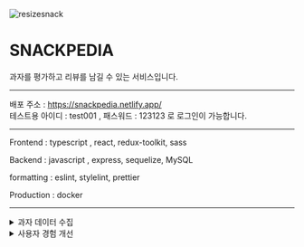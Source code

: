 
![resizesnack](https://user-images.githubusercontent.com/80376561/194862640-a22a22dc-94c7-4bf8-849f-7f081b8ba481.png)


# SNACKPEDIA   

과자를 평가하고 리뷰를 남길 수 있는 서비스입니다. 

---
배포 주소 : https://snackpedia.netlify.app/   
테스트용 아이디 : test001 , 패스워드 : 123123 로 로그인이 가능합니다. 

--- 

Frontend : typescript , react, redux-toolkit, sass

Backend : javascript , express, sequelize, MySQL

formatting : eslint, stylelint, prettier

Production : docker

---

<details>
<summary> 과자 데이터 수집</summary>

과자 회사 홈페이지의 데이터를 크롤링하여 과자 이름과 과자 사진을 수집했습니다.

<div>

```jsx
const axios = require('axios')
const cheerio = require('cheerio')
const puppeteer = require('puppeteer')

const scraper = async () => {
  const browser = await puppeteer.launch({
    headless: false,
  })

  const page = await browser.newPage()

  await page.setViewport({
    width: 1366,
    height: 768,
  })

  await page.goto('http://www.ht.co.kr/product/list?searchProductCode=A00000')

  const snacklist = []
  for (let i = 0; i < 4; i++) {
    const hrefElement = await page.$('.btn_more a')
    await hrefElement.click()

    if (i === 3) {
      const content = await page.content()
      const $ = cheerio.load(content)
      const lists = $('div.prod_wrap div.prod_list').children('dl')
      lists.each((index, list) => {
        const name = $(list).find('dd').first().text()
        const imagesrc = 'http:www.ht.co.kr' + $(list).find('dt img').attr('src')
        const brand = '해태제과'
        const country = 'korea'
        snacklist.push({ name, imagesrc, brand, country })
        console.log(snacklist)
        return snacklist
      })

      console.log(i)
    }
  }

  browser.close()
}

scraper()
```

cheerio를 사용하여 크롤링하던 중 버튼을 클릭해 페이지를 넘겨주어야 하는 부분이 있어 동적 크롤링을 위해 puppeteer를 사용했습니다. 

```jsx
const axios = require('axios')
const cheerio = require('cheerio')
const puppeteer = require('puppeteer')

const scraper = async () => {
  const browser = await puppeteer.launch({
    headless: false,
  })

  const page = await browser.newPage()

  await page.setViewport({
    width: 1366,
    height: 768,
  })

  await page.goto('https://www.crown.co.kr/product/pList.asp')

  const snacklist = []
  for (let i = 0; i < 3; i++) {
    const hrefElement = await page.$('.more a')
    await hrefElement.click()

    if (i === 2) {
      const content = await page.content()
      const $ = cheerio.load(content)
      const lists = $('div.pList div.item').children('a')
      lists.each((index, list) => {
        const name = $(list).find('p.text').text()
        const imagesrc = 'https://www.crown.co.kr' + $(list).find('p.thumb img').attr('src')
        const brand = '크라운'
        const country = 'korea'
        snacklist.push({ name, imagesrc, brand, country })
        return snacklist
      })
    }
  }

  console.log(snacklist)
  browser.close()
}

scraper()
```

수집한 데이터는 서버의 데이터베이스에 저장했습니다.
</div>
</details>



<details>
<summary>사용자 경험 개선</summary>

<div>

- Skeleton UI, Loading Spiner를 만들어 데이터가 보이기 전 로딩중임을 사용자에게 알려 사용자 경험을 개선했습니다.
![skeleton111](https://user-images.githubusercontent.com/80376561/194859874-50f4423e-cb0c-4597-acdb-543d9d77e80a.gif)
![skeleton2222](https://user-images.githubusercontent.com/80376561/194859885-373b33b5-1b11-4604-b6d3-666c9b8d59e6.gif)

- 크롬의 lighthouse를 사용하여 접근성을 측정해 개선하기 위해 노력했습니다. (button의 aria-label 작성)

</div>
</details>
